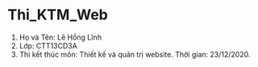# Thi_KTM_Web
1. Họ và Tên: Lê Hồng Lĩnh
2. Lớp: CTT13CD3A
3. Thi kết thúc môn: Thiết kế và quản trị website. Thời gian: 23/12/2020.
